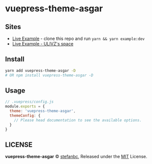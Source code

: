 # vuepress-theme-asgar
 
## Sites

- [Live Example](https://stefanbc.github.io/vuepress-theme-asgar/) - clone this repo and run `yarn && yarn example:dev`
- [Live Example - ULIVZ's space](https://stefancosma.xyz.xyz)



## Install

```bash
yarn add vuepress-theme-asgar -D
# OR npm install vuepress-theme-asgar -D
```


## Usage

```js
// .vuepress/config.js
module.exports = {
  theme: 'vuepress-theme-asgar',
  themeConfig: {
    // Please head documentation to see the available options.
  }
}
```

## LICENSE

**vuepress-theme-asgar** © [stefanbc](https://github.com/stefanbc), Released under the [MIT](./LICENSE) License.
